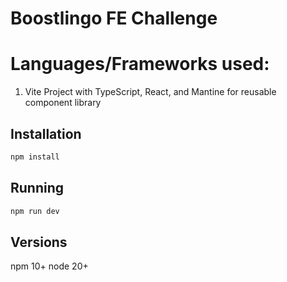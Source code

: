 # Boostlingo FE Challenge

# Languages/Frameworks used:

1. Vite Project with TypeScript, React, and Mantine for reusable component library

## Installation

```bash
npm install
```

## Running

```bash
npm run dev
```

## Versions

npm 10+
node 20+
